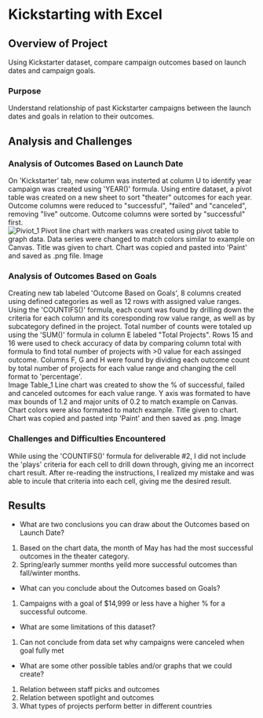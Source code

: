 # Kickstarting with Excel

## Overview of Project
Using Kickstarter dataset, compare campaign outcomes based on launch dates and campaign goals.

### Purpose
Understand relationship of past Kickstarter campaigns between the launch dates and goals in relation to their outcomes.

## Analysis and Challenges

### Analysis of Outcomes Based on Launch Date
On 'Kickstarter' tab, new column was insterted at column U to identify year campaign was created using 'YEAR()' formula.  Using entire dataset, a pivot table was created on a new sheet to sort "theater" outcomes for each year. Outcome columns were reduced to "successful", "failed" and "canceled", removing "live" outcome.  Outcome columns were sorted by "successful" first.  
![Piviot_1](C:\Users\boyer\Bootcamp\Kickstarter-analysis\resources\Piviot_1)
Pivot line chart with markers was created using pivot table to graph data.  Data series were changed to match colors similar to example on Canvas.  Title was given to chart.  Chart was copied and pasted into 'Paint' and saved as .png file.
Image

### Analysis of Outcomes Based on Goals
Creating new tab labeled 'Outcome Based on Goals', 8 columns created using defined categories as well as 12 rows with assigned value ranges.  Using the 'COUNTIFS()' formula, each count was found by drilling down the criteria for each column and its coresponding row value range, as well as by subcategory defined in the project.  Total number of counts were totaled up using the 'SUM()' formula in column E labeled "Total Projects".  Rows 15 and 16 were used to check accuracy of data by comparing column total with formula to find total number of projects with >0 value for each assinged outcome.  Columns F, G and H were found by dividing each outcome count by total number of projects for each value range and changing the cell format to 'percentage'.  
Image Table_1
Line chart was created to show the % of successful, failed and canceled outcomes for each value range.  Y axis was formated to have max bounds of 1.2 and major units of 0.2 to match example on Canvas.  Chart colors were also formated to match example.  Title given to chart.  Chart was copied and pasted intp 'Paint' and then saved as .png.
Image

### Challenges and Difficulties Encountered
While using the 'COUNTIFS()' formula for deliverable #2, I did not include the 'plays' criteria for each cell to drill down through, giving me an incorrect chart result.  After re-reading the instructions, I realized my mistake and was able to incule that criteria into each cell, giving me the desired result.

## Results

- What are two conclusions you can draw about the Outcomes based on Launch Date?
1. Based on the chart data, the month of May has had the most successful outcomes in the theater category.
2. Spring/early summer months yeild more successful outcomes than fall/winter months.

- What can you conclude about the Outcomes based on Goals?
1. Campaigns with a goal of $14,999 or less have a higher % for a successful outcome.

- What are some limitations of this dataset?
1. Can not conclude from data set why campaigns were canceled when goal fully met 

- What are some other possible tables and/or graphs that we could create?
1. Relation between staff picks and outcomes
2. Relation between spotlight and outcomes
3. What types of projects perform better in different countries


